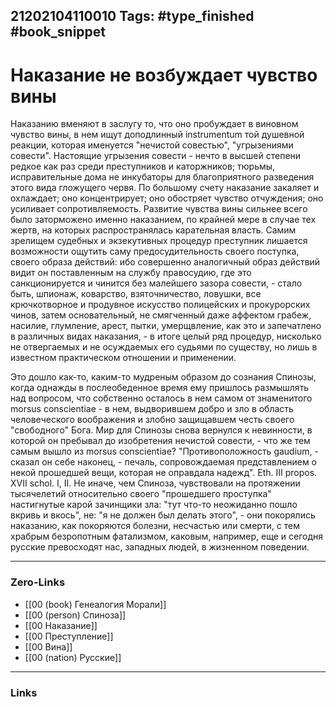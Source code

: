 21202104110010
Tags: #type_finished #book_snippet
---
# Наказание не возбуждает чувство вины

Наказанию вменяют в заслугу то, что оно пробуждает в виновном чувство вины, в нем ищут доподлинный instrumentum той душевной реакции, которая именуется "нечистой совестью", "угрызениями совести". Настоящие угрызения совести - нечто в высшей степени редкое как раз среди преступников и каторжников; тюрьмы, исправительные дома не инкубаторы для благоприятного разведения этого вида гложущего червя. По большому счету наказание закаляет и охлаждает; оно концентрирует; оно обостряет чувство отчуждения; оно усиливает сопротивляемость. Развитие чувства вины сильнее всего было заторможено именно наказанием, по крайней мере в случае тех жертв, на которых распространялась карательная власть. Самим зрелищем судебных и экзекутивных процедур преступник лишается возможности ощутить саму предосудительность своего поступка, своего образа действий: ибо совершенно аналогичный образ действий видит он поставленным на службу правосудию, где это санкционируется и чинится без малейшего зазора совести, - стало быть, шпионаж, коварство, взяточничество, ловушки, все крючкотворное и продувное искусство полицейских и прокурорских чинов, затем основательный, не смягченный даже аффектом грабеж, насилие, глумление, арест, пытки, умерщвление, как это и запечатлено в различных видах наказания, - в итоге целый ряд процедур, нисколько не отвергаемых и не осуждаемых его судьями по существу, но лишь в известном практическом отношении и применении. 

Это дошло как-то, каким-то мудреным образом до сознания Спинозы, когда однажды в послеобеденное время ему пришлось размышлять над вопросом, что собственно осталось в нем самом от знаменитого morsus conscientiae - в нем, выдворившем добро и зло в область человеческого воображения и злобно защищавшем честь своего "свободного" Бога. Мир для Спинозы снова вернулся к невинности, в которой он пребывал до изобретения нечистой совести, - что же тем самым вышло из morsus conscientiae? "Противоположность gaudium, - сказал он себе наконец, - печаль, сопровождаемая представлением о некой прошедшей вещи, которая не оправдала надежд". Eth. III propos. XVII schol. I, II. He иначе, чем Спиноза, чувствовали на протяжении тысячелетий относительно своего "прошедшего проступка" настигнутые карой зачинщики зла: "тут что-то неожиданно пошло вкривь и вкось", не: "я не должен был делать этого", - они покорялись наказанию, как покоряются болезни, несчастью или смерти, с тем храбрым безропотным фатализмом, каковым, например, еще и сегодня русские превосходят нас, западных людей, в жизненном поведении. 

---
### Zero-Links
- [[00 (book) Генеалогия Морали]]
- [[00 (person) Спиноза]]
- [[00 Наказание]]
- [[00 Преступление]]
- [[00 Вина]]
- [[00 (nation) Русские]]
---
### Links